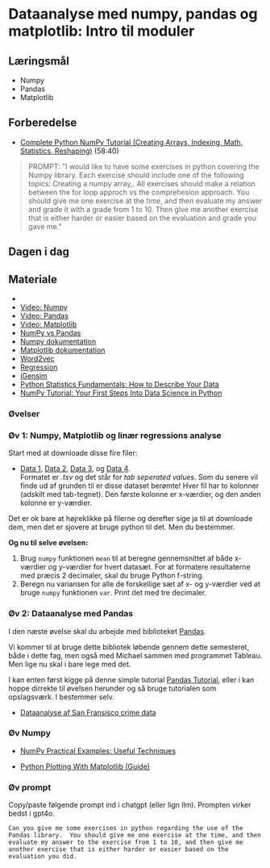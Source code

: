 # Dataanalyse med numpy, pandas og matplotlib: Intro til moduler

## Læringsmål
* Numpy
* Pandas
* Matplotlib

## Forberedelse
* [Complete Python NumPy Tutorial (Creating Arrays, Indexing, Math, Statistics, Reshaping)](https://www.youtube.com/watch?v=GB9ByFAIAH4) (58:40)

> PROMPT: "I would like to have some exercises in python covering the Numpy library. Each exercise should include one of the following topics: Creating a numpy array,. All exercises should make a relation between the for loop approch vs the comprehesion approach. You should give me one exercise at the time, and then evaluate my answer and grade it with a grade from 1 to 10. Then give me another exercise that is either harder or easier based on the evaluation and grade you gave me."


## Dagen i dag

## Materiale
* []()
* [Video: Numpy]()
* [Video: Pandas]()
* [Video: Matplotlib]()
* [NumPy vs Pandas](https://www.youtube.com/watch?v=KHoEbRH46Zk)
* [Numpy dokumentation](https://numpy.org/doc/stable/user/absolute_beginners.html)
* [Matplotlib dokumentation](https://matplotlib.org/stable/)
* [Word2vec](https://en.wikipedia.org/wiki/Word2vec)
* [Regression](https://www.webmatematik.dk/lektioner/matematik-b/regression)
* [iGensim](https://radimrehurek.com/gensim/)
* [Python Statistics Fundamentals: How to Describe Your Data](https://realpython.com/python-statistics/)
* [NumPy Tutorial: Your First Steps Into Data Science in Python](https://realpython.com/numpy-tutorial/#hello-numpy-curving-test-grades-tutorial)

### Øvelser
### Øv 1: Numpy, Matplotlib og linær regressions analyse
Start med at downloade disse fire filer:
* [Data 1](../assests/data1.tsv), [Data 2](../assests/data2.tsv), [Data 3](../assests/data3.tsv), og [Data 4](../assests/data4.tsv).    
Formatet er _.tsv_ og det står for _tab seperated values_. Som du senere vil finde ud af grunden til er disse dataset berømte! Hver fil har to kolonner (adskilt med tab-tegnet). Den første kolonne er x-værdier, og den anden kolonne er y-værdier.    

Det er ok bare at højreklikke på filerne og derefter sige ja til at downloade dem, men det er sjovere at bruge python til det. Men du bestemmer.     

**Og nu til selve øvelsen:**    

1. Brug `numpy` funktionen `mean` til at beregne gennemsnittet af både x-værdier og y-værdier for hvert datasæt. For at formatere resultaterne med præcis 2 decimaler, skal du bruge Python f-string.
2. Beregn nu variansen for alle de forskellige sæt af x- og y-værdier ved at bruge `numpy` funktionen `var`. Print det med tre decimaler.

### Øv 2: Dataanalyse med Pandas

I den næste øvelse skal du arbejde med biblioteket [Pandas](https://www.w3schools.com/python/pandas/default.asp). 

Vi kommer til at bruge dette bibliotek løbende gennem dette semesteret, både i dette fag,  men også med Michael sammen med programmet Tableau. Men lige nu skal i bare lege med det. 

I kan enten først kigge på denne simple tutorial [Pandas Tutorial](https://www.w3schools.com/python/pandas/default.asp), eller i kan  hoppe dirrekte til øvelsen herunder og så bruge tutorialen som opslagsværk. I bestemmer selv.

* [Dataanalyse af San Fransisco crime data](https://github.com/ITAKEA/kode_fra_undervisning_e24/tree/master/python3/Pandas_SF_Crime/exercise_pandas_sf.ipynb)


### Øv Numpy

* [NumPy Practical Examples: Useful Techniques](https://realpython.com/numpy-example/#numpy-example-4-writing-your-own-vectorized-functions)

* [Python Plotting With Matplotlib (Guide)
](https://realpython.com/python-matplotlib-guide/)

### Øv prompt
Copy/paste følgende prompt ind i chatgpt (eller lign llm). Prompten virker bedst i gpt4o.

`Can you give me some exercises in python regarding the use of the Pandas library. 
You should give me one exercise at the time, and then evaluate my answer to the exercise from 1 to 10,
and then give me another exercise that is either harder or easier based on the evaluation you did.`